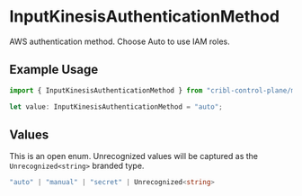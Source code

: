 # InputKinesisAuthenticationMethod

AWS authentication method. Choose Auto to use IAM roles.

## Example Usage

```typescript
import { InputKinesisAuthenticationMethod } from "cribl-control-plane/models/operations";

let value: InputKinesisAuthenticationMethod = "auto";
```

## Values

This is an open enum. Unrecognized values will be captured as the `Unrecognized<string>` branded type.

```typescript
"auto" | "manual" | "secret" | Unrecognized<string>
```